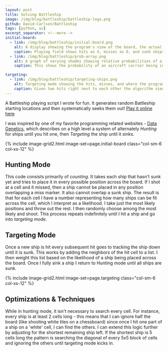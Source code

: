 ```yaml
---
layout: post
title: Solving Battleship
image: /img/blog/battleship/battleship-logo.png
github: David-Carlson/Battleship
tags: [python, ai]
excerpt_separator: <!--more-->
initial-board:
  - link: /img/blog/battleship/initial-board.png
    alt: A display showing the program's view of the board, the actual state, and the probabilities of ships being in a given cell
    caption: Playing field shows hits as X, misses as O, and sunk ships as shaded blocks. 
  - link: /img/blog/battleship/prob-array.png
    alt: A graph of varying shades showing relative probabilities of a ship being in any position.
    caption: This shows the probability of an aircraft carrier being in any given position. 

targeting:
  - link: /img/blog/battleship/targeting-ships.png
    alt: Targeting mode showing the hits, misses, and where the program wants to aim next, either left or right of the hits
    caption: Given two hits right next to each other the algorithm views the cells above/below as not likely and instead targets the left and right sides with equal likelihood 
---
```


A Battleship playing script I wrote for fun. It generates random Battleship starting locations and then systematically seeks them out! [Play it online here](https://replit.com/@Sylvernale/Battleship#main.py:89:8)

<!--more-->

I was inspired by one of my favorite programming related websites - [Data Genetics](https://datagenetics.com/blog/december32011/index.html), which describes on a high level a system of alternately *Hunting* for ships until you hit one, then *Targeting* the ship until it sinks.

{% include image-grid2.html image-set=page.initial-board class="col-sm-6 col-xs-12" %}

## Hunting Mode
This code consists primarily of *counting*. It takes each ship that hasn't sunk yet and tries to place it in every possible position across the board. If I shot at a cell and it missed, then a ship cannot be placed in any position overlapping a miss marker. It also cannot overlap a sunk ship. The result is that for each cell I have a number representing how many ships can be fit across the cell, which I interpret as a likelihood. I take just the most likely positions and throw out the rest. I then randomly choose among the most likely and shoot. This process repeats indefinitely until I hit a ship and go into *targeting mode*.  

## Targeting Mode
Once a new ship is hit every subsequent hit goes to tracking the ship down until it is sunk. This works by adding the neighbors of the hit cell to a list. I then weight this list based on the likelihood of a ship being placed across the board. Once I fully sink a ship I return to Hunting mode until all ships are sunk. 

{% include image-grid2.html image-set=page.targeting class="col-sm-6 col-xs-12" %}

## Optimizations & Techniques
While in hunting mode, it isn't necessary to search every cell. For instance, every ship is at least 2 cells long - this means that I can ignore half the board (like shooting white tiles on a chessboard) since once I hit one part of a ship on a 'white' cell, I can find the others. I can extend this logic further by adjusting for the shortest remaining ship left. If the shortest ship is 5 cells long the pattern is searching the diagonal of every 5x5 block of cells and ignoring the others until targeting mode kicks in. 

